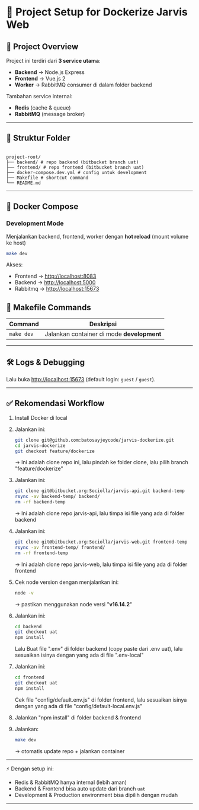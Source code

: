 # 📘 Project Setup for Dockerize Jarvis Web

## 🚀 Project Overview

Project ini terdiri dari **3 service utama**:

- **Backend** → Node.js Express
- **Frontend** → Vue.js 2
- **Worker** → RabbitMQ consumer di dalam folder backend

Tambahan service internal:

- **Redis** (cache & queue)
- **RabbitMQ** (message broker)

---

## 📂 Struktur Folder

```

project-root/
├── backend/ # repo backend (bitbucket branch uat)
├── frontend/ # repo frontend (bitbucket branch uat)
├── docker-compose.dev.yml # config untuk development
├── Makefile # shortcut command
└── README.md

```

---

## 🐳 Docker Compose

### Development Mode

Menjalankan backend, frontend, worker dengan **hot reload** (mount volume ke host)

```bash
make dev
```

Akses:

- Frontend → [http://localhost:8083](http://localhost:8083)
- Backend → [http://localhost:5000](http://localhost:5000)
- Rabbitmq → [http://localhost:15673](http://localhost:15673)

## 📜 Makefile Commands

| Command    | Deskripsi                                  |
| ---------- | ------------------------------------------ |
| `make dev` | Jalankan container di mode **development** |

---

## 🛠 Logs & Debugging

Lalu buka [http://localhost:15673](http://localhost:15672)
(default login: `guest` / `guest`).

---

## ✅ Rekomendasi Workflow

1. Install Docker di local
2. Jalankan ini:

   ```bash
   git clone git@github.com:batosayjeycode/jarvis-dockerize.git
   cd jarvis-dockerize
   git checkout feature/dockerize
   ```

   → Ini adalah clone repo ini, lalu pindah ke folder clone, lalu pilih branch "feature/dockerize"

3. Jalankan ini:

   ```bash
   git clone git@bitbucket.org:Sociolla/jarvis-api.git backend-temp
   rsync -av backend-temp/ backend/
   rm -rf backend-temp
   ```

   → Ini adalah clone repo jarvis-api, lalu timpa isi file yang ada di folder backend

4. Jalankan ini:

   ```bash
   git clone git@bitbucket.org:Sociolla/jarvis-web.git frontend-temp
   rsync -av frontend-temp/ frontend/
   rm -rf frontend-temp
   ```

   → Ini adalah clone repo jarvis-web, lalu timpa isi file yang ada di folder frontend

5. Cek node version dengan menjalankan ini:

   ```bash
   node -v
   ```

   → pastikan menggunakan node versi "**v16.14.2**"

6. Jalankan ini:

   ```bash
   cd backend
   git checkout uat
   npm install
   ```

   Lalu Buat file ".env" di folder backend (copy paste dari .env uat), lalu sesuaikan isinya dengan yang ada di file ".env-local"

7. Jalankan ini:

   ```bash
   cd frontend
   git checkout uat
   npm install
   ```

   Cek file "config/default.env.js" di folder frontend, lalu sesuaikan isinya dengan yang ada di file "config/default-local.env.js"

8. Jalankan "npm install" di folder backend & frontend
9. Jalankan:

   ```bash
   make dev
   ```

   → otomatis update repo + jalankan container

---

⚡ Dengan setup ini:

- Redis & RabbitMQ hanya internal (lebih aman)
- Backend & Frontend bisa auto update dari branch `uat`
- Development & Production environment bisa dipilih dengan mudah

---
